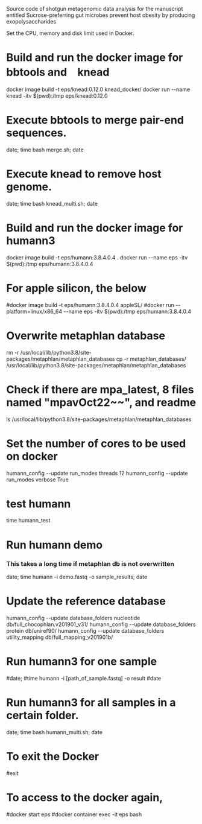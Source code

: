 
Source code of shotgun metagenomic data analysis for the manuscript entitled Sucrose-preferring gut microbes prevent host obesity by producing exopolysaccharides


Set the CPU, memory and disk limit used in Docker.

# Build and run the docker image for bbtools and　knead
docker image build -t eps/knead:0.12.0 knead_docker/
docker run --name knead -itv $(pwd):/tmp eps/knead:0.12.0 

# Execute bbtools to merge pair-end sequences.
date;
time bash merge.sh;
date

# Execute knead to remove host genome.
date;
time bash knead_multi.sh;
date


# Build and run the docker image for humann3 
docker image build -t eps/humann:3.8.4.0.4 .
docker run --name eps -itv $(pwd):/tmp eps/humann:3.8.4.0.4

# For apple silicon, the below
#docker image build -t eps/humann:3.8.4.0.4 appleSL/
#docker run --platform=linux/x86_64 --name eps -itv $(pwd):/tmp eps/humann:3.8.4.0.4


# Overwrite metaphlan database 
rm -r /usr/local/lib/python3.8/site-packages/metaphlan/metaphlan_databases
cp -r metaphlan_databases/ /usr/local/lib/python3.8/site-packages/metaphlan/metaphlan_databases
# Check if there are mpa_latest, 8 files named "mpavOct22~~", and readme
ls /usr/local/lib/python3.8/site-packages/metaphlan/metaphlan_databases

# Set the number of cores to be used on docker
humann_config --update run_modes threads 12
humann_config --update run_modes verbose True

# test humann
time humann_test

# Run humann demo
### This takes a long time if metaphlan db is not overwritten
date;
time humann -i demo.fastq -o sample_results;
date

# Update the reference database
humann_config --update database_folders nucleotide db/full_chocophlan.v201901_v31/
humann_config --update database_folders protein db/uniref90/
humann_config --update database_folders utility_mapping db/full_mapping_v201901b/


# Run humann3 for one sample
#date;
#time humann -i [path_of_sample.fastq] -o result 
#date

# Run humann3 for all samples in a certain folder.
date;
time bash humann_multi.sh;
date

# To exit the Docker 
#exit
# To access to the docker again, 
#docker start eps
#docker container exec -it eps bash




